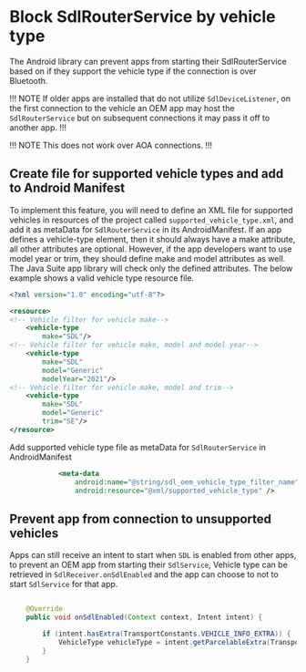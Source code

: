 # Block SdlRouterService by vehicle type
The Android library can prevent apps from starting their SdlRouterService based on if they support the vehicle type if the connection is over Bluetooth.

!!! NOTE
If older apps are installed that do not utilize `SdlDeviceListener`, on the first connection to the vehicle an OEM app may host the `SdlRouterService` but on subsequent connections it may pass it off to another app.
!!!

!!! NOTE
This does not work over AOA connections.
!!!


## Create file for supported vehicle types and add to Android Manifest
To implement this feature, you will need to define an XML file for supported vehicles in resources of the project called `supported_vehicle_type.xml`, and add it as metaData for `SdlRouterService` in its AndroidManifest.  If an app defines a vehicle-type element, then it should always have a make attribute, all other attributes are optional. However, if the app developers want to use model year or trim, they should define make and model attributes as well. The Java Suite app library will check only the defined attributes. The below example shows a valid vehicle type resource file.


```XML
<?xml version="1.0" encoding="utf-8"?>

<resource>
<!-- Vehicle filter for vehicle make-->
    <vehicle-type
        make="SDL"/>
<!-- Vehicle filter for vehicle make, model and model year-->
    <vehicle-type
        make="SDL"
        model="Generic"
        modelYear="2021"/>
<!-- Vehicle filter for vehicle make, model and trim-->
    <vehicle-type
        make="SDL"
        model="Generic"
        trim="SE"/>
</resource>
```
Add supported vehicle type file as metaData for `SdlRouterService` in AndroidManifest

```XML
            <meta-data
                android:name="@string/sdl_oem_vehicle_type_filter_name"
                android:resource="@xml/supported_vehicle_type" />

```

## Prevent app from connection to unsupported vehicles 
Apps can still receive an intent to start when `SDL` is enabled from other apps, to prevent an OEM app from starting their `SdlService`, Vehicle type can be retrieved in `SdlReceiver.onSdlEnabled` and the app can choose to not to start `SdlService` for that app.

```java

    @Override
    public void onSdlEnabled(Context context, Intent intent) {

        if (intent.hasExtra(TransportConstants.VEHICLE_INFO_EXTRA)) {
            VehicleType vehicleType = intent.getParcelableExtra(TransportConstants.VEHICLE_INFO_EXTRA);
        }
    }

```
